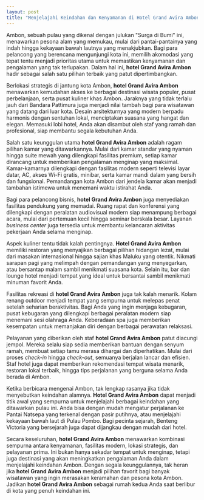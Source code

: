 ```yaml
---
layout: post
title: "Menjelajahi Keindahan dan Kenyamanan di Hotel Grand Avira Ambon"
---
```


Ambon, sebuah pulau yang dikenal dengan julukan "Surga di Bumi" ini, menawarkan pesona alam yang memukau, mulai dari pantai-pantainya yang indah hingga kekayaan bawah lautnya yang menakjubkan. Bagi para pelancong yang berencana mengunjungi kota ini, memilih akomodasi yang tepat tentu menjadi prioritas utama untuk memastikan kenyamanan dan pengalaman yang tak terlupakan. Dalam hal ini, **hotel Grand Avira Ambon** hadir sebagai salah satu pilihan terbaik yang patut dipertimbangkan.

Berlokasi strategis di jantung kota Ambon, **hotel Grand Avira Ambon** menawarkan kemudahan akses ke berbagai destinasi wisata populer, pusat perbelanjaan, serta pusat kuliner khas Ambon. Jaraknya yang tidak terlalu jauh dari Bandara Pattimura juga menjadi nilai tambah bagi para wisatawan yang datang dari luar kota. Desain arsitekturnya yang modern berpadu harmonis dengan sentuhan lokal, menciptakan suasana yang hangat dan elegan. Memasuki lobi hotel, Anda akan disambut oleh staf yang ramah dan profesional, siap membantu segala kebutuhan Anda.

Salah satu keunggulan utama **hotel Grand Avira Ambon** adalah ragam pilihan kamar yang ditawarkannya. Mulai dari kamar standar yang nyaman hingga suite mewah yang dilengkapi fasilitas premium, setiap kamar dirancang untuk memberikan pengalaman menginap yang maksimal. Kamar-kamarnya dilengkapi dengan fasilitas modern seperti televisi layar datar, AC, akses Wi-Fi gratis, minibar, serta kamar mandi dalam yang bersih dan fungsional. Pemandangan kota Ambon dari jendela kamar akan menjadi tambahan istimewa untuk menemani waktu istirahat Anda.

Bagi para pelancong bisnis, **hotel Grand Avira Ambon** juga menyediakan fasilitas pendukung yang memadai. Ruang rapat dan konferensi yang dilengkapi dengan peralatan audiovisual modern siap menampung berbagai acara, mulai dari pertemuan kecil hingga seminar berskala besar. Layanan *business center* juga tersedia untuk membantu kelancaran aktivitas pekerjaan Anda selama menginap.

Aspek kuliner tentu tidak kalah pentingnya. **Hotel Grand Avira Ambon** memiliki restoran yang menyajikan berbagai pilihan hidangan lezat, mulai dari masakan internasional hingga sajian khas Maluku yang otentik. Nikmati sarapan pagi yang melimpah dengan pemandangan yang menyegarkan, atau bersantap malam sambil menikmati suasana kota. Selain itu, bar dan lounge hotel menjadi tempat yang ideal untuk bersantai sambil menikmati minuman favorit Anda.

Fasilitas rekreasi di **hotel Grand Avira Ambon** juga tak kalah menarik. Kolam renang outdoor menjadi tempat yang sempurna untuk melepas penat setelah seharian beraktivitas. Bagi Anda yang ingin menjaga kebugaran, pusat kebugaran yang dilengkapi berbagai peralatan modern siap menemani sesi olahraga Anda. Keberadaan spa juga memberikan kesempatan untuk memanjakan diri dengan berbagai perawatan relaksasi.

Pelayanan yang diberikan oleh staf **hotel Grand Avira Ambon** patut diacungi jempol. Mereka selalu siap sedia memberikan bantuan dengan senyum ramah, membuat setiap tamu merasa dihargai dan diperhatikan. Mulai dari proses *check-in* hingga *check-out*, semuanya berjalan lancar dan efisien. Staf hotel juga dapat memberikan rekomendasi tempat wisata menarik, restoran lokal terbaik, hingga tips perjalanan yang berguna selama Anda berada di Ambon.

Ketika berbicara mengenai Ambon, tak lengkap rasanya jika tidak menyebutkan keindahan alamnya. **Hotel Grand Avira Ambon** dapat menjadi titik awal yang sempurna untuk menjelajahi berbagai keindahan yang ditawarkan pulau ini. Anda bisa dengan mudah mengatur perjalanan ke Pantai Natsepa yang terkenal dengan pasir putihnya, atau menjelajahi kekayaan bawah laut di Pulau Pombo. Bagi pecinta sejarah, Benteng Victoria yang bersejarah juga dapat dijangkau dengan mudah dari hotel.

Secara keseluruhan, **hotel Grand Avira Ambon** menawarkan kombinasi sempurna antara kenyamanan, fasilitas modern, lokasi strategis, dan pelayanan prima. Ini bukan hanya sekadar tempat untuk menginap, tetapi juga destinasi yang akan meningkatkan pengalaman Anda dalam menjelajahi keindahan Ambon. Dengan segala keunggulannya, tak heran jika **hotel Grand Avira Ambon** menjadi pilihan favorit bagi banyak wisatawan yang ingin merasakan keramahan dan pesona kota Ambon. Jadikan **hotel Grand Avira Ambon** sebagai rumah kedua Anda saat berlibur di kota yang penuh keindahan ini.
